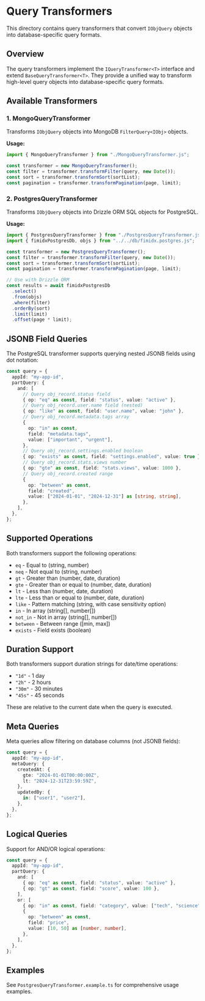 # Query Transformers

This directory contains query transformers that convert `IObjQuery` objects into database-specific query formats.

## Overview

The query transformers implement the `IQueryTransformer<T>` interface and extend `BaseQueryTransformer<T>`. They provide a unified way to transform high-level query objects into database-specific query formats.

## Available Transformers

### 1. MongoQueryTransformer

Transforms `IObjQuery` objects into MongoDB `FilterQuery<IObj>` objects.

**Usage:**

```typescript
import { MongoQueryTransformer } from "./MongoQueryTransformer.js";

const transformer = new MongoQueryTransformer();
const filter = transformer.transformFilter(query, new Date());
const sort = transformer.transformSort(sortList);
const pagination = transformer.transformPagination(page, limit);
```

### 2. PostgresQueryTransformer

Transforms `IObjQuery` objects into Drizzle ORM SQL objects for PostgreSQL.

**Usage:**

```typescript
import { PostgresQueryTransformer } from "./PostgresQueryTransformer.js";
import { fimidxPostgresDb, objs } from "../../db/fimidx.postgres.js";

const transformer = new PostgresQueryTransformer();
const filter = transformer.transformFilter(query, new Date());
const sort = transformer.transformSort(sortList);
const pagination = transformer.transformPagination(page, limit);

// Use with Drizzle ORM
const results = await fimidxPostgresDb
  .select()
  .from(objs)
  .where(filter)
  .orderBy(sort)
  .limit(limit)
  .offset(page * limit);
```

## JSONB Field Queries

The PostgreSQL transformer supports querying nested JSONB fields using dot notation:

```typescript
const query = {
  appId: "my-app-id",
  partQuery: {
    and: [
      // Query obj_record.status field
      { op: "eq" as const, field: "status", value: "active" },
      // Query obj_record.user.name field (nested)
      { op: "like" as const, field: "user.name", value: "john" },
      // Query obj_record.metadata.tags array
      {
        op: "in" as const,
        field: "metadata.tags",
        value: ["important", "urgent"],
      },
      // Query obj_record.settings.enabled boolean
      { op: "exists" as const, field: "settings.enabled", value: true },
      // Query obj_record.stats.views number
      { op: "gte" as const, field: "stats.views", value: 1000 },
      // Query obj_record.created range
      {
        op: "between" as const,
        field: "created",
        value: ["2024-01-01", "2024-12-31"] as [string, string],
      },
    ],
  },
};
```

## Supported Operations

Both transformers support the following operations:

- `eq` - Equal to (string, number)
- `neq` - Not equal to (string, number)
- `gt` - Greater than (number, date, duration)
- `gte` - Greater than or equal to (number, date, duration)
- `lt` - Less than (number, date, duration)
- `lte` - Less than or equal to (number, date, duration)
- `like` - Pattern matching (string, with case sensitivity option)
- `in` - In array (string[], number[])
- `not_in` - Not in array (string[], number[])
- `between` - Between range ([min, max])
- `exists` - Field exists (boolean)

## Duration Support

Both transformers support duration strings for date/time operations:

- `"1d"` - 1 day
- `"2h"` - 2 hours
- `"30m"` - 30 minutes
- `"45s"` - 45 seconds

These are relative to the current date when the query is executed.

## Meta Queries

Meta queries allow filtering on database columns (not JSONB fields):

```typescript
const query = {
  appId: "my-app-id",
  metaQuery: {
    createdAt: {
      gte: "2024-01-01T00:00:00Z",
      lt: "2024-12-31T23:59:59Z",
    },
    updatedBy: {
      in: ["user1", "user2"],
    },
  },
};
```

## Logical Queries

Support for AND/OR logical operations:

```typescript
const query = {
  appId: "my-app-id",
  partQuery: {
    and: [
      { op: "eq" as const, field: "status", value: "active" },
      { op: "gt" as const, field: "score", value: 100 },
    ],
    or: [
      { op: "in" as const, field: "category", value: ["tech", "science"] },
      {
        op: "between" as const,
        field: "price",
        value: [10, 50] as [number, number],
      },
    ],
  },
};
```

## Examples

See `PostgresQueryTransformer.example.ts` for comprehensive usage examples.
